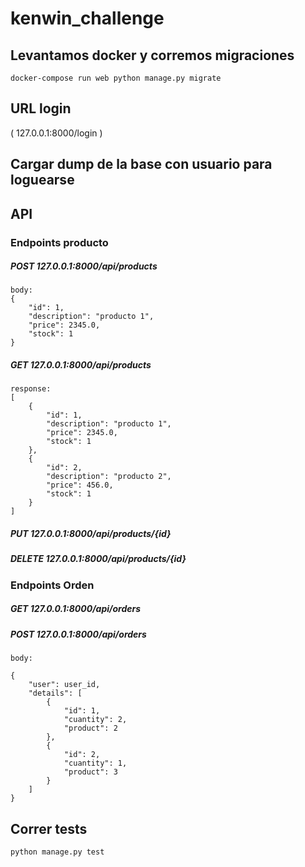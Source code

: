 # kenwin_challenge

## Levantamos docker y corremos migraciones
```docker-compose run web python manage.py migrate```

## URL login
( 127.0.0.1:8000/login )

## Cargar dump de la base con usuario para loguearse


## API
### Endpoints producto

##### POST 127.0.0.1:8000/api/products
```
body:
{
    "id": 1,
    "description": "producto 1",
    "price": 2345.0,
    "stock": 1
}
```
##### GET 127.0.0.1:8000/api/products
```
response:
[
    {
        "id": 1,
        "description": "producto 1",
        "price": 2345.0,
        "stock": 1
    },
    {
        "id": 2,
        "description": "producto 2",
        "price": 456.0,
        "stock": 1
    }
]
```
##### PUT 127.0.0.1:8000/api/products/{id}
##### DELETE 127.0.0.1:8000/api/products/{id}

### Endpoints Orden

##### GET 127.0.0.1:8000/api/orders
##### POST 127.0.0.1:8000/api/orders
```
body:

{
    "user": user_id,
    "details": [
        {
            "id": 1,
            "cuantity": 2,
            "product": 2
        },
        {
            "id": 2,
            "cuantity": 1,
            "product": 3
        }
    ]
}
```

## Correr tests
```python manage.py test```
